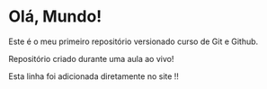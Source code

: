# Olá, Mundo!
 Este é o meu primeiro repositório versionado curso de Git e Github.

 Repositório criado durante uma aula ao vivo!
 
 Esta linha foi adicionada diretamente no site !!
